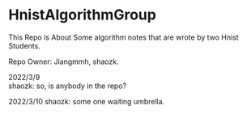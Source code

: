 # HnistAlgorithmGroup

This Repo is About Some algorithm notes that are wrote by two Hnist Students.

Repo Owner: Jiangmmh, shaozk.



2022/3/9  
shaozk: so, is anybody in the repo?


  
2022/3/10
shaozk: some one waiting umbrella.
